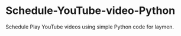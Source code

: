 

# Schedule-YouTube-video-Python

Schedule Play YouTube videos using simple Python code for laymen.


